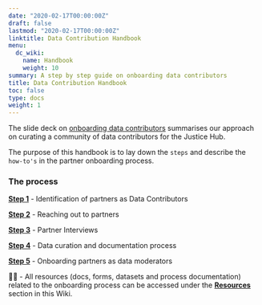 ```yaml
---
date: "2020-02-17T00:00:00Z"
draft: false
lastmod: "2020-02-17T00:00:00Z"
linktitle: Data Contribution Handbook
menu:
  dc_wiki:
    name: Handbook
    weight: 10
summary: A step by step guide on onboarding data contributors
title: Data Contribution Handbook
toc: false
type: docs
weight: 1
---
```


[data-contributor-onboarding-deck]: https://docs.google.com/presentation/d/1WnZ5fXS3osL9mupg9vYaQlsXaVcn25JkzQGJBxex9ac/edit?usp=sharing

The slide deck on [onboarding data contributors][data-contributor-onboarding-deck] summarises our approach on curating a community of data contributors for the Justice Hub. 

The purpose of this handbook is to lay down the `steps` and describe the `how-to's` in the partner onboarding process. 

### The process

[**Step 1**]() - Identification of partners as Data Contributors

[**Step 2**]() - Reaching out to partners

[**Step 3**]() - Partner Interviews

[**Step 4**]() - Data curation and documentation process

[**Step 5**]() - Onboarding partners as data moderators

:woman_technologist: - All resources (docs, forms, datasets and process documentation) related to the onboarding process can be accessed under the [**Resources**]() section in this Wiki. 